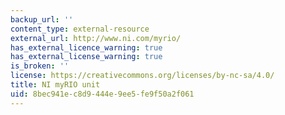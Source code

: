 ```yaml
---
backup_url: ''
content_type: external-resource
external_url: http://www.ni.com/myrio/
has_external_licence_warning: true
has_external_license_warning: true
is_broken: ''
license: https://creativecommons.org/licenses/by-nc-sa/4.0/
title: NI myRIO unit
uid: 8bec941e-c8d9-444e-9ee5-fe9f50a2f061
---
```

